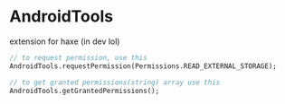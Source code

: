 # AndroidTools
extension for haxe (in dev lol)

```haxe
// to request permission, use this
AndroidTools.requestPermission(Permissions.READ_EXTERNAL_STORAGE);

// to get granted permissions(string) array use this
AndroidTools.getGrantedPermissions();


```
